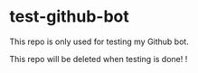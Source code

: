# test-github-bot

This repo is only used for testing my Github bot.

This repo will be deleted when testing is done!
!

